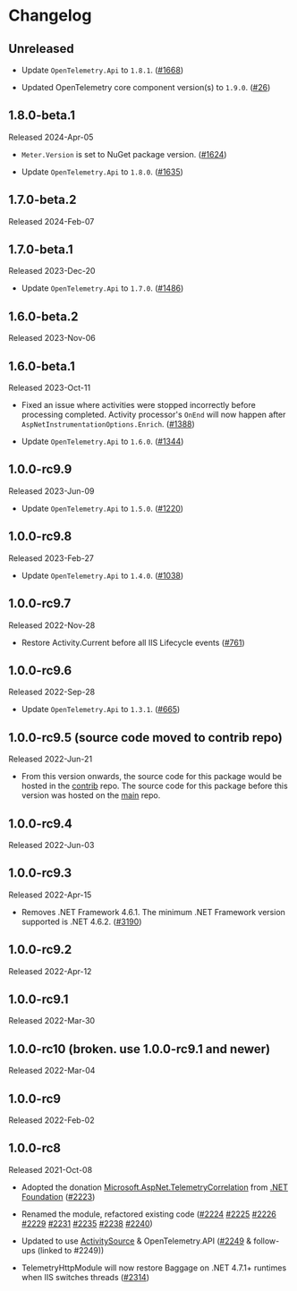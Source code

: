 # Changelog

## Unreleased

* Update `OpenTelemetry.Api` to `1.8.1`.
  ([#1668](https://github.com/open-telemetry/opentelemetry-dotnet-contrib/pull/1668))

* Updated OpenTelemetry core component version(s) to `1.9.0`.
  ([#26](https://github.com/CodeBlanch/opentelemetry-dotnet-contrib/pull/26))

## 1.8.0-beta.1

Released 2024-Apr-05

* `Meter.Version` is set to NuGet package version.
  ([#1624](https://github.com/open-telemetry/opentelemetry-dotnet-contrib/pull/1624))

* Update `OpenTelemetry.Api` to `1.8.0`.
  ([#1635](https://github.com/open-telemetry/opentelemetry-dotnet-contrib/pull/1635))

## 1.7.0-beta.2

Released 2024-Feb-07

## 1.7.0-beta.1

Released 2023-Dec-20

* Update `OpenTelemetry.Api` to `1.7.0`.
  ([#1486](https://github.com/open-telemetry/opentelemetry-dotnet-contrib/pull/1486))

## 1.6.0-beta.2

Released 2023-Nov-06

## 1.6.0-beta.1

Released 2023-Oct-11

* Fixed an issue where activities were stopped incorrectly before processing completed.
  Activity processor's `OnEnd` will now happen after `AspNetInstrumentationOptions.Enrich`.
  ([#1388](https://github.com/open-telemetry/opentelemetry-dotnet-contrib/pull/1388))

* Update `OpenTelemetry.Api` to `1.6.0`.
  ([#1344](https://github.com/open-telemetry/opentelemetry-dotnet-contrib/pull/1344))

## 1.0.0-rc9.9

Released 2023-Jun-09

* Update `OpenTelemetry.Api` to `1.5.0`.
  ([#1220](https://github.com/open-telemetry/opentelemetry-dotnet-contrib/pull/1220))

## 1.0.0-rc9.8

Released 2023-Feb-27

* Update `OpenTelemetry.Api` to `1.4.0`.
  ([#1038](https://github.com/open-telemetry/opentelemetry-dotnet-contrib/pull/1038))

## 1.0.0-rc9.7

Released 2022-Nov-28

* Restore Activity.Current before all IIS Lifecycle events
  ([#761](https://github.com/open-telemetry/opentelemetry-dotnet-contrib/pull/761))

## 1.0.0-rc9.6

Released 2022-Sep-28

* Update `OpenTelemetry.Api` to `1.3.1`.
([#665](https://github.com/open-telemetry/opentelemetry-dotnet-contrib/pull/665))

## 1.0.0-rc9.5 (source code moved to contrib repo)

Released 2022-Jun-21

* From this version onwards, the source code for this package would be hosted in
  the
  [contrib](https://github.com/open-telemetry/opentelemetry-dotnet-contrib/tree/main/src/OpenTelemetry.Instrumentation.AspNet.TelemetryHttpModule)
  repo. The source code for this package before this version was hosted on the
  [main](https://github.com/open-telemetry/opentelemetry-dotnet/tree/core-1.3.0/src/OpenTelemetry.Instrumentation.AspNet.TelemetryHttpModule)
  repo.

## 1.0.0-rc9.4

Released 2022-Jun-03

## 1.0.0-rc9.3

Released 2022-Apr-15

* Removes .NET Framework 4.6.1. The minimum .NET Framework version supported is
  .NET 4.6.2.
  ([#3190](https://github.com/open-telemetry/opentelemetry-dotnet/issues/3190))

## 1.0.0-rc9.2

Released 2022-Apr-12

## 1.0.0-rc9.1

Released 2022-Mar-30

## 1.0.0-rc10 (broken. use 1.0.0-rc9.1 and newer)

Released 2022-Mar-04

## 1.0.0-rc9

Released 2022-Feb-02

## 1.0.0-rc8

Released 2021-Oct-08

* Adopted the donation
  [Microsoft.AspNet.TelemetryCorrelation](https://github.com/aspnet/Microsoft.AspNet.TelemetryCorrelation)
  from [.NET Foundation](https://dotnetfoundation.org/)
  ([#2223](https://github.com/open-telemetry/opentelemetry-dotnet/pull/2223))

* Renamed the module, refactored existing code
  ([#2224](https://github.com/open-telemetry/opentelemetry-dotnet/pull/2224)
  [#2225](https://github.com/open-telemetry/opentelemetry-dotnet/pull/2225)
  [#2226](https://github.com/open-telemetry/opentelemetry-dotnet/pull/2226)
  [#2229](https://github.com/open-telemetry/opentelemetry-dotnet/pull/2229)
  [#2231](https://github.com/open-telemetry/opentelemetry-dotnet/pull/2231)
  [#2235](https://github.com/open-telemetry/opentelemetry-dotnet/pull/2235)
  [#2238](https://github.com/open-telemetry/opentelemetry-dotnet/pull/2238)
  [#2240](https://github.com/open-telemetry/opentelemetry-dotnet/pull/2240))

* Updated to use
  [ActivitySource](https://docs.microsoft.com/dotnet/api/system.diagnostics.activitysource)
  & OpenTelemetry.API
  ([#2249](https://github.com/open-telemetry/opentelemetry-dotnet/pull/2249) &
  follow-ups (linked to #2249))

* TelemetryHttpModule will now restore Baggage on .NET 4.7.1+ runtimes when IIS
  switches threads
  ([#2314](https://github.com/open-telemetry/opentelemetry-dotnet/pull/2314))
